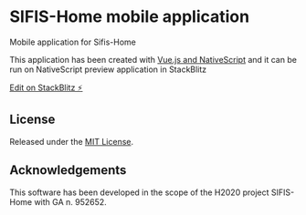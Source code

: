 # SIFIS-Home mobile application

Mobile application for Sifis-Home

This application has been created with [Vue.js and NativeScript](https://nativescript-vue.org/) and it can be run on NativeScript preview application in StackBlitz

[Edit on StackBlitz ⚡️](https://stackblitz.com/edit/sifis-home-mobile)

## License

Released under the [MIT License](LICENSE).

## Acknowledgements

This software has been developed in the scope of the H2020 project SIFIS-Home with GA n. 952652.
